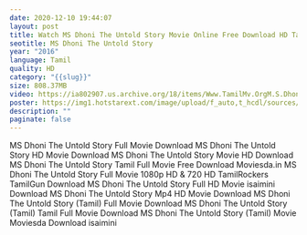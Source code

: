 ```yaml
---
date: 2020-12-10 19:44:07
layout: post
title: Watch MS Dhoni The Untold Story Movie Online Free Download HD Tamilrockers
seotitle: MS Dhoni The Untold Story
year: "2016"
language: Tamil
quality: HD
category: "{{slug}}"
size: 808.37MB
video: https://ia802907.us.archive.org/18/items/Www.TamilMv.OrgM.S.Dhoni2016TamilBRRip720pX264DD5.12.5GBESub.mkv1/www.TamilMv.Org%20-%20M.S.%20Dhoni%20%282016%29%20Tamil%20BR-Rip%20-%20720p%20-%20x264%20-%20DD5.1%20-%202.5GB%20-%20ESub.mkv
poster: https://img1.hotstarext.com/image/upload/f_auto,t_hcdl/sources/r1/cms/prod/2656/532656-h
description: ""
paginate: false
---
```

MS Dhoni The Untold Story Full Movie Download MS Dhoni The Untold Story HD Movie Download MS Dhoni The Untold Story Movie HD Download MS Dhoni The Untold Story Tamil Full Movie Free Download Moviesda.in MS Dhoni The Untold Story Full Movie 1080p HD & 720 HD TamilRockers TamilGun Download MS Dhoni The Untold Story Full HD Movie isaimini Download MS Dhoni The Untold Story Mp4 HD Movie Download MS Dhoni The Untold Story (Tamil) Full Movie Download MS Dhoni The Untold Story (Tamil) Tamil Full Movie Download MS Dhoni The Untold Story (Tamil) Movie Moviesda Download isaimini